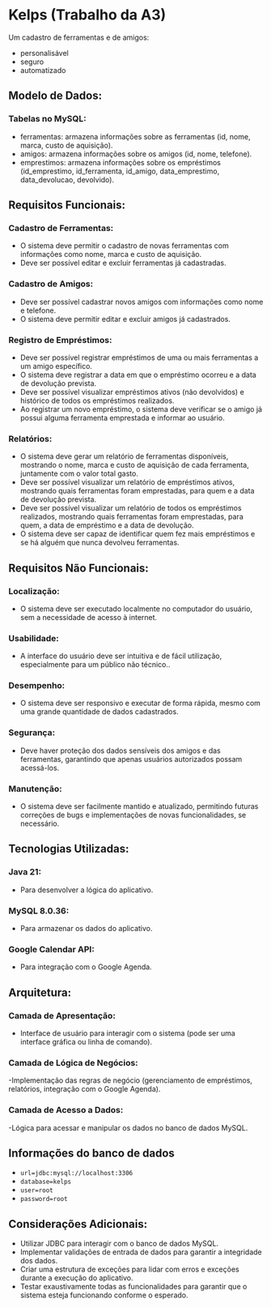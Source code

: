 # Kelps (Trabalho da A3)
Um cadastro de ferramentas  e de amigos:
- personalisável
- seguro
- automatizado

##


## Modelo de Dados:
### Tabelas no MySQL:
- ferramentas: armazena informações sobre as ferramentas (id, nome, marca, custo de aquisição).
- amigos: armazena informações sobre os amigos (id, nome, telefone).
- emprestimos: armazena informações sobre os empréstimos (id_emprestimo, id_ferramenta, id_amigo, data_emprestimo, data_devolucao, devolvido).
## Requisitos Funcionais:
### Cadastro de Ferramentas:
- O sistema deve permitir o cadastro de novas ferramentas com informações como nome, marca e custo de aquisição.
- Deve ser possível editar e excluir ferramentas já cadastradas.
### Cadastro de Amigos:
- Deve ser possível cadastrar novos amigos com informações como nome e telefone.
- O sistema deve permitir editar e excluir amigos já cadastrados.
### Registro de Empréstimos:
- Deve ser possível registrar empréstimos de uma ou mais ferramentas a um amigo específico.
- O sistema deve registrar a data em que o empréstimo ocorreu e a data de devolução prevista.
- Deve ser possível visualizar empréstimos ativos (não devolvidos) e histórico de todos os empréstimos realizados.
- Ao registrar um novo empréstimo, o sistema deve verificar se o amigo já possui alguma ferramenta emprestada e informar ao usuário.
### Relatórios:
- O sistema deve gerar um relatório de ferramentas disponíveis, mostrando o nome, marca e custo de aquisição de cada ferramenta, juntamente com o valor total gasto.
- Deve ser possível visualizar um relatório de empréstimos ativos, mostrando quais ferramentas foram emprestadas, para quem e a data de devolução prevista.
- Deve ser possível visualizar um relatório de todos os empréstimos realizados, mostrando quais ferramentas foram emprestadas, para quem, a data de empréstimo e a data de devolução.
- O sistema deve ser capaz de identificar quem fez mais empréstimos e se há alguém que nunca devolveu ferramentas.
## Requisitos Não Funcionais:
### Localização:
- O sistema deve ser executado localmente no computador do usuário, sem a necessidade de acesso à internet.
### Usabilidade:
- A interface do usuário deve ser intuitiva e de fácil utilização, especialmente para um público não técnico..
### Desempenho:
- O sistema deve ser responsivo e executar de forma rápida, mesmo com uma grande quantidade de dados cadastrados.
### Segurança:
- Deve haver proteção dos dados sensíveis dos amigos e das ferramentas, garantindo que apenas usuários autorizados possam acessá-los.
### Manutenção:
- O sistema deve ser facilmente mantido e atualizado, permitindo futuras correções de bugs e implementações de novas funcionalidades, se necessário.



## Tecnologias Utilizadas:
### Java 21:

- Para desenvolver a lógica do aplicativo.
### MySQL 8.0.36:

- Para armazenar os dados do aplicativo.
### Google Calendar API:

- Para integração com o Google Agenda.
## Arquitetura:
### Camada de Apresentação:

- Interface de usuário para interagir com o sistema (pode ser uma interface gráfica ou linha de comando).
### Camada de Lógica de Negócios:

-Implementação das regras de negócio (gerenciamento de empréstimos, relatórios, integração com o Google Agenda).
### Camada de Acesso a Dados:

-Lógica para acessar e manipular os dados no banco de dados MySQL.

## Informações do banco de dados
- `url=jdbc:mysql://localhost:3306`
- `database=kelps`
- `user=root`
- `password=root`
## Considerações Adicionais:
- Utilizar JDBC para interagir com o banco de dados MySQL.
- Implementar validações de entrada de dados para garantir a integridade dos dados.
- Criar uma estrutura de exceções para lidar com erros e exceções durante a execução do aplicativo.
- Testar exaustivamente todas as funcionalidades para garantir que o sistema esteja funcionando conforme o esperado.
